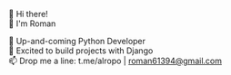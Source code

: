 👋 Hi there!  
💁 I'm Roman 

🐍 Up-and-coming Python Developer  
🎸 Excited to build projects with Django  
📫 Drop me a line: t.me/alropo | roman61394@gmail.com

